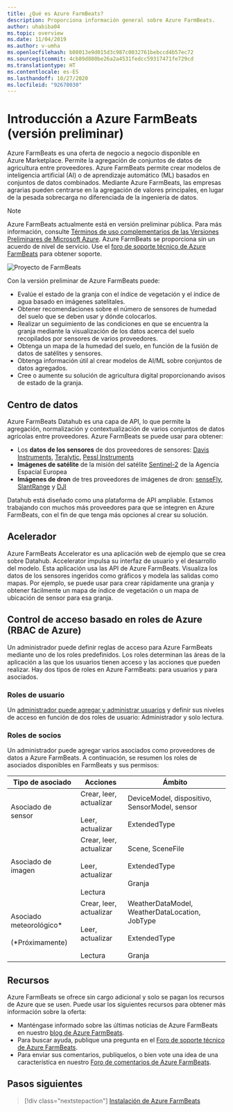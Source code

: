 ```yaml
---
title: ¿Qué es Azure FarmBeats?
description: Proporciona información general sobre Azure FarmBeats.
author: uhabiba04
ms.topic: overview
ms.date: 11/04/2019
ms.author: v-umha
ms.openlocfilehash: b08013e9d015d3c987c0032761bebccd4b57ec72
ms.sourcegitcommit: 4cb89d880be26a2a4531fedcc59317471fe729cd
ms.translationtype: HT
ms.contentlocale: es-ES
ms.lasthandoff: 10/27/2020
ms.locfileid: "92678030"
---
```

# <a name="overview-of-azure-farmbeats-preview"></a>Introducción a Azure FarmBeats (versión preliminar)

Azure FarmBeats es una oferta de negocio a negocio disponible en Azure Marketplace. Permite la agregación de conjuntos de datos de agricultura entre proveedores. Azure FarmBeats permite crear modelos de inteligencia artificial (AI) o de aprendizaje automático (ML) basados en conjuntos de datos combinados. Mediante Azure FarmBeats, las empresas agrarias pueden centrarse en la agregación de valores principales, en lugar de la pesada sobrecarga no diferenciada de la ingeniería de datos.

> [!NOTE]
> Azure FarmBeats actualmente está en versión preliminar pública. Para más información, consulte [Términos de uso complementarios de las Versiones Preliminares de Microsoft Azure](https://azure.microsoft.com/support/legal/preview-supplemental-terms/). Azure FarmBeats se proporciona sin un acuerdo de nivel de servicio. Use el [foro de soporte técnico de Azure FarmBeats](/answers/topics/azure-farmbeats.html) para obtener soporte.

![Proyecto de FarmBeats](./media/architecture-for-farmbeats/farmbeats-architecture-1.png)

Con la versión preliminar de Azure FarmBeats puede:

- Evalúe el estado de la granja con el índice de vegetación y el índice de agua basado en imágenes satelitales.
- Obtener recomendaciones sobre el número de sensores de humedad del suelo que se deben usar y dónde colocarlos.
- Realizar un seguimiento de las condiciones en que se encuentra la granja mediante la visualización de los datos acerca del suelo recopilados por sensores de varios proveedores.
- Obtenga un mapa de la humedad del suelo, en función de la fusión de datos de satélites y sensores.
- Obtenga información útil al crear modelos de AI/ML sobre conjuntos de datos agregados.
- Cree o aumente su solución de agricultura digital proporcionando avisos de estado de la granja.

## <a name="datahub"></a>Centro de datos

Azure FarmBeats Datahub es una capa de API, lo que permite la agregación, normalización y contextualización de varios conjuntos de datos agrícolas entre proveedores. Azure FarmBeats se puede usar para obtener:
- Los **datos de los sensores** de dos proveedores de sensores: [Davis Instruments](https://www.davisinstruments.com/product/enviromonitor-gateway/), [Teralytic](https://teralytic.com/), [Pessl Instruments](https://metos.at/)
- **Imágenes de satélite** de la misión del satélite [Sentinel-2](https://sentinel.esa.int/web/sentinel/home) de la Agencia Espacial Europea
- **Imágenes de dron** de tres proveedores de imágenes de dron: [senseFly](https://www.sensefly.com/), [SlantRange](https://slantrange.com/) y [DJI](https://dji.com/)

Datahub está diseñado como una plataforma de API ampliable. Estamos trabajando con muchos más proveedores para que se integren en Azure FarmBeats, con el fin de que tenga más opciones al crear su solución.

## <a name="accelerator"></a>Acelerador

Azure FarmBeats Accelerator es una aplicación web de ejemplo que se crea sobre Datahub. Accelerator impulsa su interfaz de usuario y el desarrollo del modelo. Esta aplicación usa las API de Azure FarmBeats. Visualiza los datos de los sensores ingeridos como gráficos y modela las salidas como mapas. Por ejemplo, se puede usar para crear rápidamente una granja y obtener fácilmente un mapa de índice de vegetación o un mapa de ubicación de sensor para esa granja.

## <a name="azure-role-based-access-control-azure-rbac"></a>Control de acceso basado en roles de Azure (RBAC de Azure)

Un administrador puede definir reglas de acceso para Azure FarmBeats mediante uno de los roles predefinidos. Los roles determinan las áreas de la aplicación a las que los usuarios tienen acceso y las acciones que pueden realizar. Hay dos tipos de roles en Azure FarmBeats: para usuarios y para asociados.

### <a name="user-roles"></a>Roles de usuario

Un [administrador puede agregar y administrar usuarios](manage-users-in-azure-farmbeats.md) y definir sus niveles de acceso en función de dos roles de usuario: Administrador y solo lectura.

### <a name="partner-roles"></a>Roles de socios

Un administrador puede agregar varios asociados como proveedores de datos a Azure FarmBeats. A continuación, se resumen los roles de asociados disponibles en FarmBeats y sus permisos:

| Tipo de asociado    |   Acciones  | Ámbito |
| ---- | -------- | -------- |
| Asociado de sensor  |   Crear, leer, actualizar <br/> <br/> Leer, actualizar | DeviceModel, dispositivo, SensorModel, sensor <br/> <br/> ExtendedType |
| Asociado de imagen  |   Crear, leer, actualizar <br/> <br/> Leer, actualizar <br/> <br/> Lectura | Scene, SceneFile <br/> <br/> ExtendedType <br/> <br/> Granja |
| Asociado meteorológico* <br/> <br/>  (*Próximamente) |   Crear, leer, actualizar <br/> <br/> Leer, actualizar <br/> <br/> Lectura | WeatherDataModel, WeatherDataLocation, JobType <br/> <br/> ExtendedType <br/> <br/> Granja |

## <a name="resources"></a>Recursos

Azure FarmBeats se ofrece sin cargo adicional y solo se pagan los recursos de Azure que se usen. Puede usar los siguientes recursos para obtener más información sobre la oferta:

- Manténgase informado sobre las últimas noticias de Azure FarmBeats en nuestro [blog de Azure FarmBeats](https://aka.ms/farmbeatsblog).
- Para buscar ayuda, publique una pregunta en el [Foro de soporte técnico de Azure FarmBeats](/answers/topics/azure-farmbeats.html).
- Para enviar sus comentarios, publíquelos, o bien vote una idea de una característica en nuestro [Foro de comentarios de Azure FarmBeats](https://aka.ms/farmbeatsfeedback).

## <a name="next-steps"></a>Pasos siguientes

> [!div class="nextstepaction"]
> [Instalación de Azure FarmBeats](install-azure-farmbeats.md)